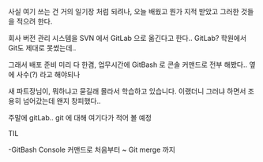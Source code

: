 사실 여기 쓰는 건 거의 일기장 처럼 되려나, 오늘 배웠고 뭔가 지적 받았고 그러한 것들을 적으려 한다.  

회사 버전 관리 시스템을 SVN 에서 GitLab 으로 옮긴다고 한다.. GitLab? 학원에서 Git도 제대로 못썼는데..

그래서 배포 준비 미리 다 한겸, 업무시간에 GitBash 로 콘솔 커맨드로 전부 해봤다.. 옆에 사수(?) 라고 해야되나  

새 파트장님이, 뭐하냐고 묻길래 몰라서 학습하고 있습니다. 이랬더니 그러냐 하면서 조용히 넘어갔는데 왠지 창피했다..

주말에 gitLab.. git 에 대해 여기다가 적어 볼 예정

TIL

-GitBash Console 커맨드로 처음부터 ~ Git merge 까지
